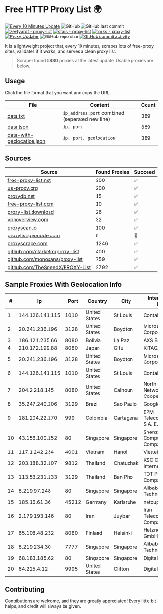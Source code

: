 
# Free HTTP Proxy List 🌍

[![Every 10 Minutes Update](https://github.com/mertguvencli/http-proxy-list/actions/workflows/main.yml/badge.svg?branch=main)](https://github.com/mertguvencli/http-proxy-list/actions/workflows/main.yml)
![GitHub](https://img.shields.io/github/license/mertguvencli/http-proxy-list)
![GitHub last commit](https://img.shields.io/github/last-commit/mertguvencli/http-proxy-list)
[![zevtyardt - proxy-list](https://img.shields.io/static/v1?label=zevtyardt&message=proxy-list&color=blue&logo=github)](https://github.com/zevtyardt/proxy-list "Go to GitHub repo")
[![stars - proxy-list](https://img.shields.io/github/stars/zevtyardt/proxy-list?style=social)](https://github.com/zevtyardt/proxy-list)
[![forks - proxy-list](https://img.shields.io/github/forks/zevtyardt/proxy-list?style=social)](https://github.com/zevtyardt/proxy-list)
[![Proxy Updater](https://github.com/zevtyardt/proxy-list/workflows/Proxy%20Updater/badge.svg)](https://github.com/zevtyardt/proxy-list/actions?query=workflow:"Proxy+Updater")
![GitHub repo size](https://img.shields.io/github/repo-size/zevtyardt/proxy-list)
[![GitHub commit activity](https://img.shields.io/github/commit-activity/m/zevtyardt/proxy-list?logo=commits)](https://github.com/zevtyardt/proxy-list/commits/main)

It is a lightweight project that, every 10 minutes, scrapes lots of free-proxy sites, validates if it works, and serves a clean proxy list.

> Scraper found **5880** proxies at the latest update. Usable proxies are below.

## Usage

Click the file format that you want and copy the URL.

|File|Content|Count|
|----|-------|-----|
|[data.txt](https://raw.githubusercontent.com/mertguvencli/http-proxy-list/main/proxy-list/data.txt)|`ip_address:port` combined (seperated new line)|389|
|[data.json](https://raw.githubusercontent.com/mertguvencli/http-proxy-list/main/proxy-list/data.json)|`ip, port`|389|
|[data-with-geolocation.json](https://raw.githubusercontent.com/mertguvencli/http-proxy-list/main/proxy-list/data-with-geolocation.json)|`ip, port, geolocation`|389|

## Sources

|Source|Found Proxies|Succeed|
|------|-------------|-------|
|[free-proxy-list.net](https://free-proxy-list.net)|300|✅|
|[us-proxy.org](https://www.us-proxy.org)|200|✅|
|[proxydb.net](http://proxydb.net)|15|✅|
|[free-proxy-list.com](https://free-proxy-list.com/?page=&port=&type%5B%5D=http&type%5B%5D=https&up_time=0&search=Search)|10|✅|
|[proxy-list.download](https://www.proxy-list.download/HTTP)|26|✅|
|[vpnoverview.com](https://vpnoverview.com/privacy/anonymous-browsing/free-proxy-servers)|32|✅|
|[proxyscan.io](https://www.proxyscan.io)|100|✅|
|[proxylist.geonode.com](https://proxylist.geonode.com/api/proxy-list?limit=300&page=1&sort_by=lastChecked&sort_type=desc&protocols=http,https)|0|🚫|
|[proxyscrape.com](https://api.proxyscrape.com/v2/?request=displayproxies&protocol=http&timeout=10000&country=all&ssl=all&anonymity=all)|1246|✅|
|[github.com/clarketm/proxy-list](https://raw.githubusercontent.com/clarketm/proxy-list/master/proxy-list-raw.txt)|400|✅|
|[github.com/monosans/proxy-list](https://raw.githubusercontent.com/monosans/proxy-list/main/proxies/http.txt)|759|✅|
|[github.com/TheSpeedX/PROXY-List](https://raw.githubusercontent.com/TheSpeedX/PROXY-List/master/http.txt)|2792|✅|


## Sample Proxies With Geolocation Info

|#|Ip|Port|Country|City|Internet Service Provider|
|-|--|----|-------|----|-------------------------|
|1|144.126.141.115|1010|United States|St Louis|Contabo Inc.|
|2|20.241.236.196|3128|United States|Boydton|Microsoft Corporation|
|3|186.121.235.66|8080|Bolivia|La Paz|AXS Bolivia S. A.|
|4|210.172.199.88|8080|Japan|Gifu|KITAGATA|
|5|20.241.236.196|3128|United States|Boydton|Microsoft Corporation|
|6|144.126.141.115|1010|United States|St Louis|Contabo Inc.|
|7|204.2.218.145|8080|United States|Calhoun|North Georgia Network Cooperative, Inc.|
|8|35.247.240.206|3129|Brazil|Sao Paulo|Google LLC|
|9|181.204.22.170|999|Colombia|Cartagena|EPM Telecomunicaciones S.A. E.S.P.|
|10|43.156.100.152|80|Singapore|Singapore|Shenzhen Tencent Computer Systems Company Limited|
|11|117.1.242.234|4001|Vietnam|Hanoi|Viettel Corporation|
|12|203.188.32.107|9812|Thailand|Chatuchak|KSC Commercial Internet Co.Ltd|
|13|113.53.231.133|3129|Thailand|Ban Pho|TOT Public Company Limited|
|14|8.219.97.248|80|Singapore|Singapore|Alibaba (US) Technology Co., Ltd.|
|15|185.16.61.36|45212|Germany|Karlsruhe|netcup GmbH|
|16|2.179.193.146|80|Iran|Juybar|Iran Telecommunication Company PJS|
|17|65.108.48.232|8080|Finland|Helsinki|Hetzner Online GmbH|
|18|8.219.234.30|7777|Singapore|Singapore|Alibaba (US) Technology Co., Ltd.|
|19|68.183.185.62|80|Singapore|Singapore|DigitalOcean, LLC|
|20|64.225.4.12|9995|United States|Clifton|DigitalOcean, LLC|



## Contributing

Contributions are welcome, and they are greatly appreciated! Every
little bit helps, and credit will always be given.

